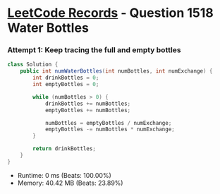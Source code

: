 # [LeetCode Records](../../README.md) - Question 1518 Water Bottles

### Attempt 1: Keep tracing the full and empty bottles
```java
class Solution {
    public int numWaterBottles(int numBottles, int numExchange) {
        int drinkBottles = 0;
        int emptyBottles = 0;

        while (numBottles > 0) {
            drinkBottles += numBottles;
            emptyBottles += numBottles;

            numBottles = emptyBottles / numExchange;
            emptyBottles -= numBottles * numExchange;
        }

        return drinkBottles;
    }
}
```
- Runtime: 0 ms (Beats: 100.00%)
- Memory: 40.42 MB (Beats: 23.89%)

<br>
